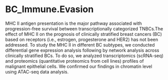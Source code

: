 # BC_Immune.Evasion

MHC II antigen presentation is the major pathway associated with progression-free survival between transcriptionally categorized TNBCs.The effect of MHC II on the 
prognosis of clinically stratified breast cancers (BC) based on receptors (i.e., estrogen, progesterone and HER2) has not been addressed. To study the MHC II in 
different BC subtypes, we conducted differential gene expression analysis following by network analysis across clinically stratified BCs. To do so, we analyzed 
transcriptomics (scRNA-seq) and proteomics (quantitative proteomics from cell lines) profiles of malignant epithelial cells. We confirmed our findings in chromatin 
level using ATAC-seq data analysis. 
